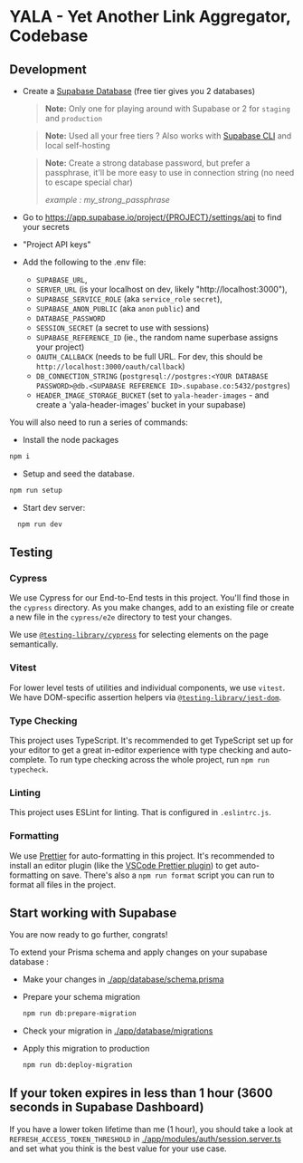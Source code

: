 # YALA - Yet Another Link Aggregator, Codebase

## Development

- Create a [Supabase Database](https://supabase.com/) (free tier gives you 2 databases)

  > **Note:** Only one for playing around with Supabase or 2 for `staging` and `production`

  > **Note:** Used all your free tiers ? Also works with [Supabase CLI](https://github.com/supabase/cli) and local self-hosting

  > **Note:** Create a strong database password, but prefer a passphrase, it'll be more easy to use in connection string (no need to escape special char)
  >
  > _example : my_strong_passphrase_

- Go to https://app.supabase.io/project/{PROJECT}/settings/api to find your secrets
- "Project API keys"
- Add the following to the .env file:
  - `SUPABASE_URL`,
  - `SERVER_URL` (is your localhost on dev, likely "http://localhost:3000"),
  - `SUPABASE_SERVICE_ROLE` (aka `service_role` `secret`),
  - `SUPABASE_ANON_PUBLIC` (aka `anon` `public`) and
  - `DATABASE_PASSWORD`
  - `SESSION_SECRET` (a secret to use with sessions)
  - `SUPABASE_REFERENCE_ID` (ie., the random name superbase assigns your project)
  - `OAUTH_CALLBACK` (needs to be full URL. For dev, this should be `http://localhost:3000/oauth/callback`)
  - `DB_CONNECTION_STRING` (`postgresql://postgres:<YOUR DATABASE PASSWORD>@db.<SUPABASE REFERENCE ID>.supabase.co:5432/postgres`)
  - `HEADER_IMAGE_STORAGE_BUCKET` (set to `yala-header-images` - and create a 'yala-header-images' bucket in your supabase)

You will also need to run a series of commands:

- Install the node packages

```sh
npm i
```

- Setup and seed the database.

```sh
npm run setup
```

- Start dev server:

```sh
  npm run dev
```

## Testing

### Cypress

We use Cypress for our End-to-End tests in this project. You'll find those in the `cypress` directory. As you make changes, add to an existing file or create a new file in the `cypress/e2e` directory to test your changes.

We use [`@testing-library/cypress`](https://testing-library.com/cypress) for selecting elements on the page semantically.

### Vitest

For lower level tests of utilities and individual components, we use `vitest`. We have DOM-specific assertion helpers via [`@testing-library/jest-dom`](https://testing-library.com/jest-dom).

### Type Checking

This project uses TypeScript. It's recommended to get TypeScript set up for your editor to get a great in-editor experience with type checking and auto-complete. To run type checking across the whole project, run `npm run typecheck`.

### Linting

This project uses ESLint for linting. That is configured in `.eslintrc.js`.

### Formatting

We use [Prettier](https://prettier.io/) for auto-formatting in this project. It's recommended to install an editor plugin (like the [VSCode Prettier plugin](https://marketplace.visualstudio.com/items?itemName=esbenp.prettier-vscode)) to get auto-formatting on save. There's also a `npm run format` script you can run to format all files in the project.

## Start working with Supabase

You are now ready to go further, congrats!

To extend your Prisma schema and apply changes on your supabase database :

- Make your changes in [./app/database/schema.prisma](./app/database/schema.prisma)
- Prepare your schema migration
  ```sh
  npm run db:prepare-migration
  ```
- Check your migration in [./app/database/migrations](./app/database)
- Apply this migration to production

  ```sh
  npm run db:deploy-migration
  ```

## If your token expires in less than 1 hour (3600 seconds in Supabase Dashboard)

If you have a lower token lifetime than me (1 hour), you should take a look at `REFRESH_ACCESS_TOKEN_THRESHOLD` in [./app/modules/auth/session.server.ts](./app/modules/auth/session.server.ts) and set what you think is the best value for your use case.
